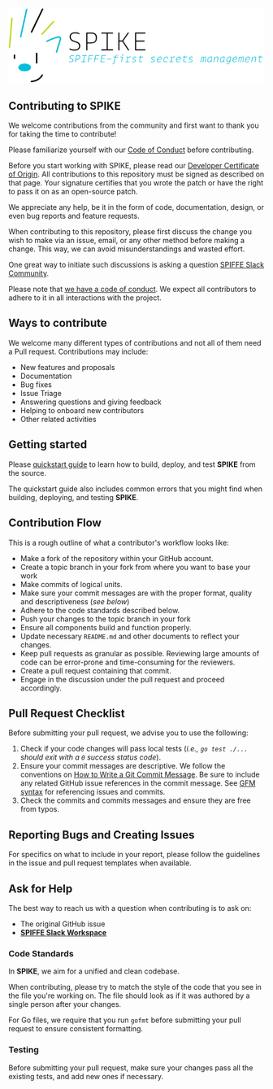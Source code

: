![SPIKE](docs/assets/spike-banner-lg.png)

## Contributing to SPIKE

We welcome contributions from the community and first want to thank you for
taking the time to contribute!

Please familiarize yourself with our [Code of Conduct](CODE_OF_CONDUCT.md) 
before contributing.

Before you start working with SPIKE, please read our
[Developer Certificate of Origin](CONTRIBUTING_DCO.md). All contributions
to this repository must be signed as described on that page. Your signature
certifies that you wrote the patch or have the right to pass it on as an
open-source patch.

We appreciate any help, be it in the form of code, documentation, design,
or even bug reports and feature requests.

When contributing to this repository, please first discuss the change you wish
to make via an issue, email, or any other method before making a change.
This way, we can avoid misunderstandings and wasted effort.

One great way to initiate such discussions is asking a question
[SPIFFE Slack Community][slack].

[slack]: https://slack.spiffe.io/ "Join SPIFFE on Slack"

Please note that [we have a code of conduct](CODE_OF_CONDUCT.md). We expect all
contributors to adhere to it in all interactions with the project.

## Ways to contribute

We welcome many different types of contributions and not all of them need a
Pull request. Contributions may include:

* New features and proposals
* Documentation
* Bug fixes
* Issue Triage
* Answering questions and giving feedback
* Helping to onboard new contributors
* Other related activities

## Getting started

Please [quickstart guide][use-the-source] to learn how to build, deploy, and 
test **SPIKE** from the source.

[use-the-source]: https://spike.ist/#/quickstart

The quickstart guide also includes common errors that you might find when
building, deploying, and testing **SPIKE**.

## Contribution Flow

This is a rough outline of what a contributor's workflow looks like:

* Make a fork of the repository within your GitHub account.
* Create a topic branch in your fork from where you want to base your work
* Make commits of logical units.
* Make sure your commit messages are with the proper format,
  quality and descriptiveness (*see below*)
* Adhere to the code standards described below.
* Push your changes to the topic branch in your fork
* Ensure all components build and function properly.
* Update necessary `README.md` and other documents to reflect your changes.
* Keep pull requests as granular as possible. Reviewing large amounts of code
  can be error-prone and time-consuming for the reviewers.
* Create a pull request containing that commit.
* Engage in the discussion under the pull request and proceed accordingly.

## Pull Request Checklist

Before submitting your pull request, we advise you to use the following:

1. Check if your code changes will pass local tests
   (*i.e., `go test ./...` should exit with a `0` success status code*).
2. Ensure your commit messages are descriptive. We follow the conventions
   on [How to Write a Git Commit Message](http://chris.beams.io/posts/git-commit/).
   Be sure to include any related GitHub issue references in the commit message.
   See [GFM syntax](https://guides.github.com/features/mastering-markdown/#GitHub-flavored-markdown)
   for referencing issues and commits.
3. Check the commits and commits messages and ensure they are free from typos.

## Reporting Bugs and Creating Issues

For specifics on what to include in your report, please follow the guidelines
in the issue and pull request templates when available.

## Ask for Help

The best way to reach us with a question when contributing is to ask on:

* The original GitHub issue
* [**SPIFFE Slack Workspace**][slack-invite]

### Code Standards

In **SPIKE**, we aim for a unified and clean codebase.

When contributing, please try to match the style of the code that you see in
the file you're working on. The file should look as if it was authored by a
single person after your changes.

For Go files, we require that you run `gofmt` before submitting your pull
request to ensure consistent formatting.

### Testing

Before submitting your pull request, make sure your changes pass all the
existing tests, and add new ones if necessary.

[slack-invite]: https://slack.spiffe.io/ "Join SPIFFE Slack"
